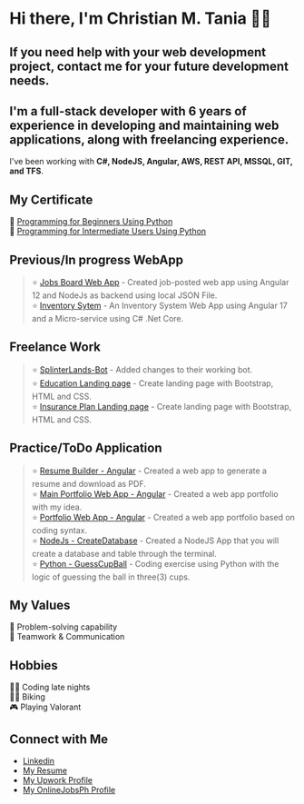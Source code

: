 # Hi there, I'm Christian M. Tania 👋🏻
## If you need help with your web development project, contact me for your future development needs. 
## I'm a full-stack developer with 6 years of experience in developing and maintaining web applications, along with freelancing experience. 
I've been working with <strong> C#, NodeJS, Angular, AWS, REST API, MSSQL, GIT, and TFS</strong>.



## My Certificate
📜 [Programming for Beginners Using Python](https://courses.buri.io/view/user/certificate/10be5a5d-8d80-459d-a353-190e255f54ce/pdf) <br/>
📜 [Programming for Intermediate Users Using Python](https://courses.buri.io/view/user/certificate/c725f9b0-5bed-4951-a06a-fe0b7bec730a/pdf)

## Previous/In progress WebApp <br/>
> ⭐️ [Jobs Board Web App](https://github.com/cmtania/jobs-board) - Created job-posted web app using Angular 12 and NodeJs as backend using local JSON File. <br/>
> ⭐️ [Inventory Sytem](https://github.com/cmtania/inventory-system) - An Inventory System Web App using Angular 17 and a Micro-service using C# .Net Core. <br/>
## Freelance Work <br/>
> ⭐️ [SplinterLands-Bot](https://github.com/cmtania/splinterlands-bot/commit/4aa3005e222f1365f6c82caf183494b01ac8da82) - Added changes to their working bot.<br/>
> ⭐️ [Education Landing page](https://securranty-development.azurewebsites.net/Education.aspx) - Create landing page with Bootstrap, HTML and CSS.<br/>
> ⭐️ [Insurance Plan Landing page](https://securranty-development.azurewebsites.net//Student-Device-Insurance-Repairs.aspx) - Create landing page with Bootstrap, HTML and CSS.
## Practice/ToDo Application <br/>
> ⭐️ [Resume Builder - Angular]( https://cmtania.github.io/resume-builder) - Created a web app to generate a resume and download as PDF. <br/>
> ⭐️ [Main Portfolio Web App - Angular]( https://cmtania.github.io/tania-dev/main/) - Created a web app portfolio with my idea. <br/>
> ⭐️ [Portfolio Web App - Angular]( https://cmtania.github.io/portfolio-vscodetheme/) - Created a web app portfolio based on coding syntax. <br/>
> ⭐️ [NodeJs - CreateDatabase](https://github.com/cmtania/NodeJs-CreateDatabase) - Created a NodeJS App that you will create a database and table through the terminal.<br/>
> ⭐️ [Python - GuessCupBall](https://github.com/cmtania/BallGuessCup) - Coding exercise using Python with the logic of guessing the ball in three(3) cups.<br/>

## My Values
🧠 Problem-solving capability<br/>
🙌 Teamwork & Communication

## Hobbies
👨‍💻 Coding late nights <br/>
🚴‍♂️ Biking </br>
🎮 Playing Valorant</br>
## Connect with Me
- [Linkedin](https://www.linkedin.com/in/taniachristian/) <br/>
- [My Resume](https://cmtania.github.io/tania-dev/resume)<br />
- [My Upwork Profile](https://www.upwork.com/freelancers/~018cd08117830ec4bb?viewMode=1&s=1110580755107926016)<br />
- [My OnlineJobsPh Profile](https://www.onlinejobs.ph/jobseekers/info/1609715)<br />

